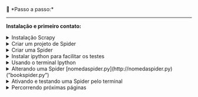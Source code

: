 <aside>
👣 *Passo a passo:*

---

**Instalação e primeiro contato:**

<details>
<summary>Instalação Scrapy</summary>

  - [ ] Criar um novo projeto com ambiente virtual
  - [ ] Abrir terminal e instalar o Scrapy com o comando “pip install Scrapy”
</details>

<details>
<summary>Criar um projeto de Spider</summary>

- [ ] Terminal: “scrapy startproject nomedoprojetoscraper”
</details>

<details>
<summary>Criar uma Spider</summary>

- [ ] Navegar até a pasta “spiders” do projeto Scrapy criado
- [ ] Terminal: “scrapy genspider spidername site.to.scrape.com”
</details>

<details>
<summary>Instalar ipython para facilitar os testes</summary>

- [ ] Terminal: “pip install ipython”
- [ ] No arquivo scrapy.cfg adicionar “SHELL= ipython” em baixo de default
</details>

<details>
<summary>Usando o terminal Ipython</summary>

- [ ] Terminal: “scrapy shell” para ativar o terminal ipython
- [ ] No terminal Ipython (chamaremos de ITerminal):  “fetch('https://books.toscrape.com/')”
- [ ] ITerminal: “response” ← <200 https://books.toscrape.com/>
- [ ] Selecionando um elemento Iterminal: “response.css('article.product_pod')”
- [ ] Sair do ITerminal usando: “exit”

- Tipos de seleção Ipython:
  - [ ] Salvar em uma variável: “books = response.css('article.product_pod')”
  - [ ] Verificar tamanho da lista da variável: “len(books)”
  - [ ] Obter um item da lista: “book = books[0]”
  - [ ] Obter o texto de um elemento “a” dentro de um elemento “h3”: “book.css('h3 a::text').get()”
  - [ ] Obter o texto de um elemento dentro de outro elemento pela Classe: “book.css('.product_price .price_color::text').get()”
  - [ ] Obter o conteúdo de um atributo de um elemento: “book.css('h3 a').attrib['href']” ou “response.css('.next a::attr(href)').get()”
</details>

<details>
<summary>Alterando uma Spider [nomedaspider.py](http://nomedaspider.py) (”bookspider.py”)</summary>

- [ ] Alterar o método parse que receberá a response igual ao ITerminal [1.1](https://www.notion.so/Page-3-Scrapy-Project-4aa86e19a54c459c9b5d4465e564ea92?pvs=21)
</details>

<details>
<summary>Ativando e testando uma Spider pelo terminal</summary>

- [ ] Navegar até a pasta do projeto Scrapy, nesse caso bookscraper
- [ ] Terminal: “scrapy crawl bookspider”  Nota: o item “'item_scraped_count': 20” referencia a quantidade de itens raspados.
</details>

<details>
<summary>Percorrendo próximas páginas</summary>

- [ ] Encontrar o elemento responsável pelo link da próxima página, nesse caso, “response.css('.next a::attr(href)').get()”
- [ ] Adicionar lógica para percorrer próximas páginas usando callback “yield response.follow(next_page_url, callback=self.parse)” [1.2](https://www.notion.so/Page-3-Scrapy-Project-4aa86e19a54c459c9b5d4465e564ea92?pvs=21)
</details>
</aside>
